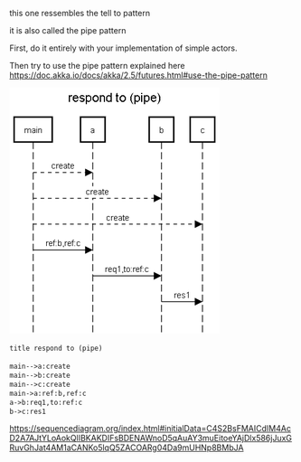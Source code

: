 this one ressembles the tell to pattern

it is also called the pipe pattern

First, do it entirely with your implementation of simple actors.

Then try to use the pipe pattern explained here https://doc.akka.io/docs/akka/2.5/futures.html#use-the-pipe-pattern 

![](img.png)

```
title respond to (pipe)

main-->a:create
main-->b:create
main-->c:create
main->a:ref:b,ref:c
a->b:req1,to:ref:c
b->c:res1

```

https://sequencediagram.org/index.html#initialData=C4S2BsFMAICdIM4AcD2A7AJtYLoAokQlIBKAKDIFsBDENAWnoD5qAuAY3muEitoeYAjDlx586jJuxGRuvGhJat4AM1aCANKo5lqQ5ZACOARg04Da9mUHNp8BMbJA